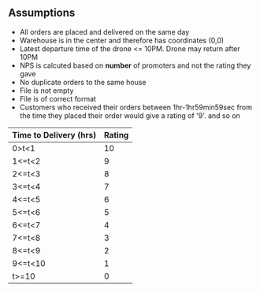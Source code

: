 ## Assumptions

* All orders are placed and delivered on the same day
* Warehouse is in the center and therefore has coordinates (0,0)
* Latest departure time of the drone <= 10PM. Drone may return after 10PM
* NPS is calcuted based on **number** of promoters and not the rating they gave
* No duplicate orders to the same house
* File is not empty
* File is of correct format
* Customers who received their orders between 1hr-1hr59min59sec from the time they placed their order would give a rating of '9'. and so on

| Time to Delivery (hrs) | Rating       |
| -------------          | -------------|
| 0>t<1                  |10            |  
| 1<=t<2                 |9             | 
| 2<=t<3                 |8             | 
| 3<=t<4                 |7             | 
| 4<=t<5                 |6             | 
| 5<=t<6                 |5             | 
| 6<=t<7                 |4             | 
| 7<=t<8                 |3             | 
| 8<=t<9                 |2             | 
| 9<=t<10                |1             | 
| t>=10                  |0             | 
